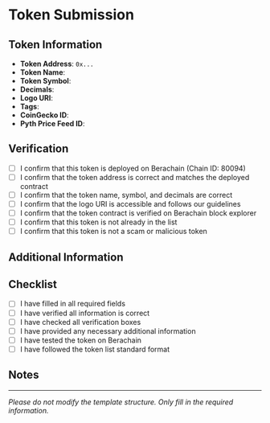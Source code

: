 # Token Submission

## Token Information
<!-- Fill in the information below. Remove any fields that are not applicable. -->

- **Token Address**: `0x...` <!-- Required -->
- **Token Name**: <!-- Required -->
- **Token Symbol**: <!-- Required -->
- **Decimals**: <!-- Required, must be between 0 and 18 -->
- **Logo URI**: <!-- Optional, must be a valid HTTP(S) URL -->
- **Tags**: <!-- Optional, comma-separated list of tags -->
- **CoinGecko ID**: <!-- Optional -->
- **Pyth Price Feed ID**: <!-- Optional -->

## Verification
<!-- Please check all boxes that apply -->

- [ ] I confirm that this token is deployed on Berachain (Chain ID: 80094)
- [ ] I confirm that the token address is correct and matches the deployed contract
- [ ] I confirm that the token name, symbol, and decimals are correct
- [ ] I confirm that the logo URI is accessible and follows our guidelines
- [ ] I confirm that the token contract is verified on Berachain block explorer
- [ ] I confirm that this token is not already in the list
- [ ] I confirm that this token is not a scam or malicious token

## Additional Information
<!-- Add any additional information that might be helpful for reviewers -->

## Checklist
<!-- Please ensure you have completed all steps -->

- [ ] I have filled in all required fields
- [ ] I have verified all information is correct
- [ ] I have checked all verification boxes
- [ ] I have provided any necessary additional information
- [ ] I have tested the token on Berachain
- [ ] I have followed the token list standard format

## Notes
<!-- Add any additional notes or comments -->

---
*Please do not modify the template structure. Only fill in the required information.* 